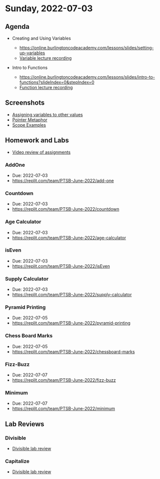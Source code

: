 # Sunday, 2022-07-03

## Agenda

- Creating and Using Variables

  - <https://online.burlingtoncodeacademy.com/lessons/slides/setting-up-variables>
  - [Variable lecture recording](https://us02web.zoom.us/rec/share/PCRrd0sKRKXSPnJYcFRxbRra_fDkOchz9mwOUKKH3GVwmK2H0gMfCyCC-4-ajmHX.hH1oIf7rfpYha1n4?startTime=1656883188000)

- Intro to Functions
  - <https://online.burlingtoncodeacademy.com/lessons/slides/intro-to-functions?slideIndex=0&stepIndex=0>
  - [Function lecture recording](https://us02web.zoom.us/rec/share/PCRrd0sKRKXSPnJYcFRxbRra_fDkOchz9mwOUKKH3GVwmK2H0gMfCyCC-4-ajmHX.hH1oIf7rfpYha1n4?startTime=1656887921000)

## Screenshots

- [Assigning variables to other values](./images/assigning-variables-to-others.png)
- [Pointer Metaphor](./images/pointer-metaphor.png)
- [Scope Examples](./images/scope-example.png)

## Homework and Labs

- [Video review of assignments](https://us02web.zoom.us/rec/share/PCRrd0sKRKXSPnJYcFRxbRra_fDkOchz9mwOUKKH3GVwmK2H0gMfCyCC-4-ajmHX.hH1oIf7rfpYha1n4?startTime=1656890111000)

### AddOne

- Due: 2022-07-03
- <https://replit.com/team/PTSB-June-2022/add-one>

### Countdown

- Due: 2022-07-03
- <https://replit.com/team/PTSB-June-2022/countdown>

### Age Calculator

- Due: 2022-07-03
- <https://replit.com/team/PTSB-June-2022/age-calculator>

### isEven

- Due: 2022-07-03
- <https://replit.com/team/PTSB-June-2022/isEven>

### Supply Calculator

- Due: 2022-07-03
- <https://replit.com/team/PTSB-June-2022/supply-calculator>

### Pyramid Printing

- Due: 2022-07-05
- <https://replit.com/team/PTSB-June-2022/pyramid-printing>

### Chess Board Marks

- Due: 2022-07-05
- <https://replit.com/team/PTSB-June-2022/chessboard-marks>

### Fizz-Buzz

- Due: 2022-07-07
- <https://replit.com/team/PTSB-June-2022/fizz-buzz>

### Minimum

- Due: 2022-07-07
- <https://replit.com/team/PTSB-June-2022/minimum>

## Lab Reviews

### Divisible

- [Divisible lab review](https://us02web.zoom.us/rec/share/PCRrd0sKRKXSPnJYcFRxbRra_fDkOchz9mwOUKKH3GVwmK2H0gMfCyCC-4-ajmHX.hH1oIf7rfpYha1n4?startTime=1656876616000)

### Capitalize

- [Divisible lab review](https://us02web.zoom.us/rec/share/PCRrd0sKRKXSPnJYcFRxbRra_fDkOchz9mwOUKKH3GVwmK2H0gMfCyCC-4-ajmHX.hH1oIf7rfpYha1n4?startTime=1656867594000)

